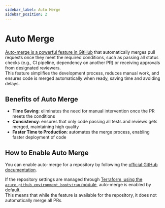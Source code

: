 ```yaml
---
sidebar_label: Auto Merge
sidebar_position: 2
---
```


# Auto Merge

[Auto-merge is a powerful feature in GitHub](https://github.blog/changelog/2021-02-04-pull-request-auto-merge-is-now-generally-available/) that automatically merges pull requests once they meet the required conditions, such as passing all status checks (e.g., CI pipeline, dependency on another PR) or receiving approvals from designated reviewers.  
This feature simplifies the development process, reduces manual work, and ensures code is merged automatically when ready, saving time and avoiding delays.

## Benefits of Auto Merge

- **Time Saving**: eliminates the need for manual intervention once the PR meets the conditions
- **Consistency**: ensures that only code passing all tests and reviews gets merged, maintaining high quality
- **Faster Time to Production**: automates the merge process, enabling faster deployment of code

## How to Enable Auto Merge

You can enable auto-merge for a repository by following the [official GitHub documentation](https://docs.github.com/en/pull-requests/collaborating-with-pull-requests/incorporating-changes-from-a-pull-request/automatically-merging-a-pull-request#enabling-auto-merge).

If the repository settings are managed through [Terraform, using the `azure_github_environment_bootstrap` module](https://registry.terraform.io/modules/pagopa/dx-azure-github-environment-bootstrap/azurerm/latest), auto-merge is enabled by default.  
This means that while the feature is available for the repository, it does not automatically merge all PRs.
